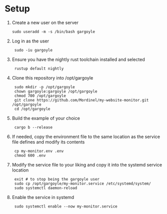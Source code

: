 # Setup

1. Create a new user on the server

       sudo useradd -m -s /bin/bash gargoyle

1. Log in as the user

        sudo -iu gargoyle

1. Ensure you have the nightly rust toolchain installed and selected

        rustup default nightly

1. Clone this repository into /opt/gargoyle

        sudo mkdir -p /opt/gargoyle
        chown gargoyle:gargoyle /opt/gargoyle
        chmod 700 /opt/gargoyle
        git clone https://github.com/Mordinel/my-website-monitor.git /opt/gargoyle
        cd /opt/gargoyle

1. Build the example of your choice

        cargo b --release
    
1. If needed, copy the environment file to the same location as the service file defines and
   modify its contents

        cp my-monitor.env .env
        chmod 600 .env

1. Modify the service file to your liking and copy it into the systemd service location

        exit # to stop being the gargoyle user
        sudo cp /opt/gargoyle/my-monitor.service /etc/systemd/system/
        sudo systemctl daemon-reload

1. Enable the service in systemd

        sudo systemctl enable --now my-monitor.service
